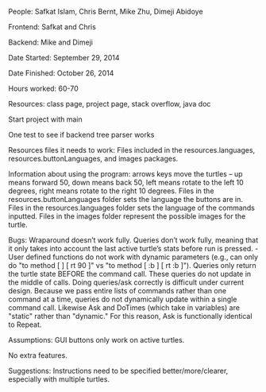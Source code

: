 People: Safkat Islam, Chris Bernt, Mike Zhu, Dimeji Abidoye

Frontend: Safkat and Chris

Backend: Mike and Dimeji

Date Started: September 29, 2014

Date Finished: October 26, 2014

Hours worked: 60-70

Resources: class page, project page, stack overflow, java doc

Start project with main

One test to see if backend tree parser works

Resources files it needs to work: Files included in the resources.languages, resources.buttonLanguages, and images packages.

Information about using the program: arrows keys move the turtles – up means forward 50, down means back 50, left means rotate to the left 10 degrees, right means rotate to the right 10 degrees. Files in the resources.buttonLanguages folder sets the language the buttons are in. Files in the resources.languages folder sets the language of the commands inputted. Files in the images folder represent the possible images for the turtle.

Bugs: Wraparound doesn’t work fully. Queries don’t work fully, meaning that it only takes into account the last active turtle’s stats before run is pressed. -User defined functions do not work with dynamic parameters (e.g., can only do "to method [ ] [ rt 90 ]" vs "to method [ :b ] [ rt :b ]"). Queries only return the turtle state BEFORE the command call. These queries do not update in the middle of calls. Doing queries/ask correctly is difficult under current design. Because we pass entire lists of commands rather than one command at a time, queries do not dynamically update within a single command call. Likewise Ask and DoTimes (which take in variables) are "static" rather than "dynamic." For this reason, Ask is functionally identical to Repeat.

Assumptions: GUI buttons only work on active turtles. 

No extra features. 

Suggestions: Instructions need to be specified better/more/clearer, especially with multiple turtles. 
